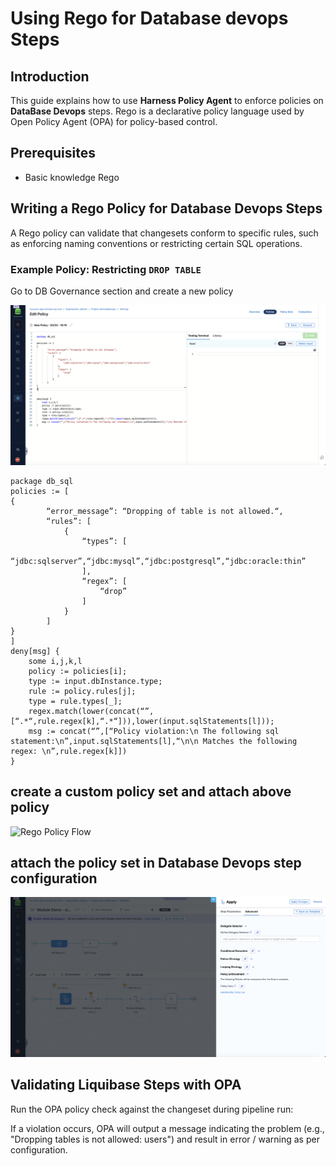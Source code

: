# Using Rego for Database devops Steps

## Introduction
This guide explains how to use **Harness Policy Agent** to enforce policies on **DataBase Devops** steps. Rego is a declarative policy language used by Open Policy Agent (OPA) for policy-based control.

## Prerequisites
- Basic knowledge Rego

## Writing a Rego Policy for Database Devops Steps
A Rego policy can validate that changesets conform to specific rules, such as enforcing naming conventions or restricting certain SQL operations.

### Example Policy: Restricting `DROP TABLE`
Go to DB Governance section and create a new policy

![Rego Policy Flow](static/db-governance-policy-create.png)

```rego
package db_sql
policies := [
{
        “error_message”: “Dropping of table is not allowed.“,
        “rules”: [
            {
                “types”: [
                    “jdbc:sqlserver”,“jdbc:mysql”,“jdbc:postgresql”,“jdbc:oracle:thin”
                ],
                “regex”: [
                    “drop”
                ]
            }
        ]
}
]
deny[msg] {
    some i,j,k,l
    policy := policies[i];
    type := input.dbInstance.type;
    rule := policy.rules[j];
    type = rule.types[_];
    regex.match(lower(concat(“”,[“.*“,rule.regex[k],“.*“])),lower(input.sqlStatements[l]));
    msg := concat(“”,[“Policy violation:\n The following sql statement:\n”,input.sqlStatements[l],“\n\n Matches the following regex: \n”,rule.regex[k]])
}
```

## create a custom policy set and attach above policy

![Rego Policy Flow]((static/db-governance-custom-policy-set.png))

## attach the policy set in Database Devops step configuration

![<image>](static/db-governance-add-evaluation.png)

## Validating Liquibase Steps with OPA
Run the OPA policy check against the changeset during pipeline run:


If a violation occurs, OPA will output a message indicating the problem (e.g., "Dropping tables is not allowed: users") and result in error / warning as per configuration.

